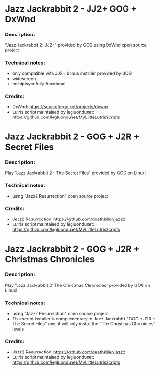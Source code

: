 # Jazz Jackrabbit 2 - JJ2+ GOG + DxWnd
### Description:
"Jazz Jackrabbit 2: JJ2+" provided by GOG using DxWnd open source project
### Technical notes:
- only compatible with JJ2+ bonus installer provided by GOG
- widescreen
- multiplayer fully functional
### Credits:
- DxWnd: https://sourceforge.net/projects/dxwnd
- Lutris script maintained by legluondunet: https://github.com/legluondunet/MyLittleLutrisScripts

# Jazz Jackrabbit 2 - GOG + J2R + Secret Files
### Description:
Play "Jazz Jackrabbit 2 - The Secret Files" provided by GOG on Linux!
### Technical notes:
- using "Jazz2 Resurrection" open source project
### Credits:
- Jazz2 Resurrection: https://github.com/deathkiller/jazz2
- Lutris script maintained by legluondunet: https://github.com/legluondunet/MyLittleLutrisScripts

# Jazz Jackrabbit 2 - GOG + J2R + Christmas Chronicles
### Description:
Play "Jazz Jackrabbit 2: The Christmas Chronicles" provided by GOG on Linux!
### Technical notes:
- using "Jazz2 Resurrection" open source project
- This script installer is complementary to Jazz Jackrabbit "GOG + J2R + The Secret Files" one, it will only install the "The Christmas Chronicles" levels
### Credits:
- Jazz2 Resurrection: https://github.com/deathkiller/jazz2
- Lutris script maintained by legluondunet: https://github.com/legluondunet/MyLittleLutrisScripts
